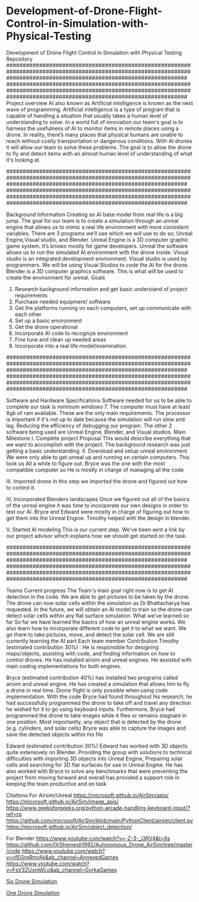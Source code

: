 # Development-of-Drone-Flight-Control-in-Simulation-with-Physical-Testing
Development of Drone Flight Control in Simulation with Physical Testing Repository
#######################################################################################################################################################################
#######################################################################################################################################################################
Project overview
	AI also known as Artificial intelligence is known as the next wave of programming. Artificial intelligence is a type of program that is capable of handling a situation that usually takes a human level of understanding to solve. In a world full of innovation our team's goal is to harness the usefulness of AI to monitor items in remote places using a drone. In reality, there’s many places that physical humans are unable to reach without costly transportation or dangerous conditions. With AI drones it will allow our team to solve these problems. The goal is to allow the drone to fly and detect items with an almost human level of understanding of what it's looking at. 
	
#######################################################################################################################################################################
#######################################################################################################################################################################

Background Information
	Creating an AI base model from real life is a big jump. The goal for our team is to create a simulation through an unreal engine that allows us to mimic a real life environment with more consistent variables. There are 3 programs we’ll use  which we will use to do so; Unreal Engine,Visual studio, and Blender. Unreal Engine is a 3D computer graphic game system. It’s known mostly for game developers. Unreal the software allows us to run the simulated AI environment with the drone inside. Visual studio is an integrated development environment. Visual studio is used by programmers. We will be using Visual Studios to code the AI for the drone. Blender is a 3D computer graphics software. This is what will be used to create the environment for unreal. 
Goals
1)	Research background information and get basic understand of project requirements
2)	Purchase needed equipment/ software 
3)	Get the platforms running on each computers, set  up communicate with each other
4)	Set up a basic environment
5)	Get the drone operational
6)	Incorporate AI code to recognize environment
7)	Fine tune and clean up needed areas 
8)	Incorporate into a real life model/examination. 

#######################################################################################################################################################################
#######################################################################################################################################################################

Software and Hardware Specifications
	Software needed for us to be able to complete our task is  minimum windows 7. The computer must have at least 8gb of ram available. These are the only main requirements. The processor is important if it's not up to date because the simulation will run slow and lag. Reducing the efficiency of debugging our program. The other 2 software being used are Unreal Engine, Blender, and Visual studios. 
Main Milestone
I.	Complete project Proposal 
This would describe everything that we want to accomplish with the project. The background research was just getting a basic understanding.
II.	Download and setup unreal environment
	We were only able to get unreal up and running on certain computers. This took us 
	All a while to figure out. Bryce was the one with the most compatible computer so 
	He is mostly in charge of managing all the code
 

 	
III.	Imported drone 
	In this step we imported the drone and figured out how to control it.
 

IV.	Incorporated Blenders landscapes
Once we figured out all of the basics of the unreal engine it was time to incorporate our own designs in order to test our AI. Bryce and Edward were mostly in charge of figuring out how to get them into the Unreal Engine. Timothy helped with the design in blender.  




V.	Started AI modeling 
This is our current step. We've been sent a link by our project advisor which explains how we should get started on the task. 


#######################################################################################################################################################################
#######################################################################################################################################################################

Teams Current progress
	The Team's main goal right now is to get AI detection in the code. We are able to get pictures to be taken by the drone. The drone can now solar cells within the simulation as Dr.Bhattacharya has requested. In the future, we will obtain an AI model to train so the drone can detect solar cells within any flat surface simulation.
What we’ve learned so far
	So far we have learned the basics of how an unreal engine works. We also learn how to incorporate different code to get it to what we want. We go there to take pictures, move, and detect the solar cell. We are still currently learning the AI part 
Each team member Contribution 
Timothy (estimated contribution 30%) : He is responsible for designing maps/objects, assisting with code, and finding information on how to control drones. He has installed airsim and unreal engines. He assisted with main coding implementations for both engines.  

Bryce (estimated contribution 40%)  has installed two programs called airsim and unreal engine. He has created a simulation that allows him to fly a drone in real time. Drone flight is only possible when using code implementation. With the code Bryce had found throughout his research, he had successfully programmed the drone to take off and travel any direction he wished for it to go using keyboard inputs. Furthermore, Bryce had programmed the drone to take images while it flies or remains stagnant in one position. Most importantly, any object that is detected by the drone (e.g. cylinders, and solar cells) Bryce was able to capture the images and save the detected objects within his file

Edward (estimated contribution 30%) Edward has worked with 3D objects quite extensively on Blender. Providing the group with solutions to technical difficulties with importing 3D objects into Unreal Engine, Preparing solar cells and searching for 3D flat surfaces for use in Unreal Engine. He has also worked with Bryce to solve any benchmarks that were preventing the project from moving forward and overall has provided a support role in keeping the team productive and on task


Citations
For Airsim/Unreal
https://microsoft.github.io/AirSim/apis/
https://microsoft.github.io/AirSim/image_apis/
https://www.geeksforgeeks.org/python-arcade-handling-keyboard-input/?ref=rp
https://github.com/microsoft/AirSim/blob/main/PythonClient/airsim/client.py 
 https://microsoft.github.io/AirSim/object_detection/

For Blender
https://www.youtube.com/watch?v=-Z-3-_i3RV4&t=6s
https://github.com/OrShemesh1992/Autonomous_Drone_AirSim/tree/master/code
https://www.youtube.com/watch?v=vfEGrqRmrAk&ab_channel=AnnexedGames
https://www.youtube.com/watch?v=FsV3ZUxmWLo&ab_channel=GorkaGames

<a href="https://broncosuncfsu-my.sharepoint.com/personal/bherring2_broncos_uncfsu_edu/_layouts/15/stream.aspx?id=%2Fpersonal%2Fbherring2%5Fbroncos%5Funcfsu%5Fedu%2FDocuments%2FSpring%202023%2FCSC%20490%2Ffinal%20project%20videos%2FSixDroneDetect%2Emp4&ga=1">Six Drone Simulation</a>

<a href="https://drive.google.com/file/d/1wWsVRvRrFm2lyHQq6viSwlh3MQm3uC9C/view">One Drone Simulation</a>

